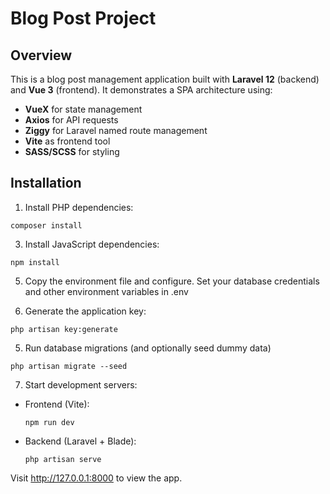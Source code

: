 # Blog Post Project

## Overview
This is a blog post management application built with **Laravel 12** (backend) and **Vue 3** (frontend). It demonstrates a SPA architecture using:
- **VueX** for state management
- **Axios** for API requests
- **Ziggy** for Laravel named route management
- **Vite** as frontend tool
- **SASS/SCSS** for styling

## Installation
1. Install PHP dependencies:
```
composer install
```

3. Install JavaScript dependencies:
```
npm install
```

5. Copy the environment file and configure. Set your database credentials and other environment variables in .env

6. Generate the application key:
```
php artisan key:generate
```

5. Run database migrations (and optionally seed dummy data)
```
php artisan migrate --seed
```

7. Start development servers:
- Frontend (Vite):
  ```
  npm run dev
  ```
- Backend (Laravel + Blade):
  ```
  php artisan serve
  ```

Visit http://127.0.0.1:8000 to view the app.
